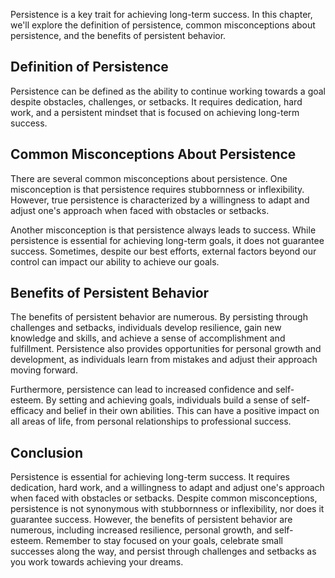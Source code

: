 
Persistence is a key trait for achieving long-term success. In this chapter, we'll explore the definition of persistence, common misconceptions about persistence, and the benefits of persistent behavior.

Definition of Persistence
-------------------------

Persistence can be defined as the ability to continue working towards a goal despite obstacles, challenges, or setbacks. It requires dedication, hard work, and a persistent mindset that is focused on achieving long-term success.

Common Misconceptions About Persistence
---------------------------------------

There are several common misconceptions about persistence. One misconception is that persistence requires stubbornness or inflexibility. However, true persistence is characterized by a willingness to adapt and adjust one's approach when faced with obstacles or setbacks.

Another misconception is that persistence always leads to success. While persistence is essential for achieving long-term goals, it does not guarantee success. Sometimes, despite our best efforts, external factors beyond our control can impact our ability to achieve our goals.

Benefits of Persistent Behavior
-------------------------------

The benefits of persistent behavior are numerous. By persisting through challenges and setbacks, individuals develop resilience, gain new knowledge and skills, and achieve a sense of accomplishment and fulfillment. Persistence also provides opportunities for personal growth and development, as individuals learn from mistakes and adjust their approach moving forward.

Furthermore, persistence can lead to increased confidence and self-esteem. By setting and achieving goals, individuals build a sense of self-efficacy and belief in their own abilities. This can have a positive impact on all areas of life, from personal relationships to professional success.

Conclusion
----------

Persistence is essential for achieving long-term success. It requires dedication, hard work, and a willingness to adapt and adjust one's approach when faced with obstacles or setbacks. Despite common misconceptions, persistence is not synonymous with stubbornness or inflexibility, nor does it guarantee success. However, the benefits of persistent behavior are numerous, including increased resilience, personal growth, and self-esteem. Remember to stay focused on your goals, celebrate small successes along the way, and persist through challenges and setbacks as you work towards achieving your dreams.
